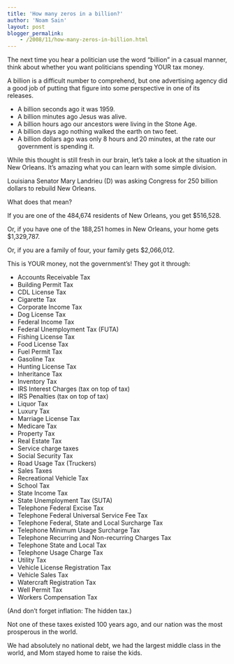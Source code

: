 ```yaml
---
title: 'How many zeros in a billion?'
author: 'Noam Sain'
layout: post
blogger_permalink:
    - /2008/11/how-many-zeros-in-billion.html
---
```


The next time you hear a politician use the word “billion” in a casual manner, think about whether you want politicians spending YOUR tax money.  
  
A billion is a difficult number to comprehend, but one advertising agency did a good job of putting that figure into some perspective in one of its releases.

- A billion seconds ago it was 1959.
- A billion minutes ago Jesus was alive.
- A billion hours ago our ancestors were living in the Stone Age.
- A billion days ago nothing walked the earth on two feet.
- A billion dollars ago was only 8 hours and 20 minutes, at the rate our government is spending it.

While this thought is still fresh in our brain, let’s take a look at the situation in New Orleans. It’s amazing what you can learn with some simple division.

Louisiana Senator Mary Landrieu (D) was asking Congress for 250 billion dollars to rebuild New Orleans.

What does that mean?

If you are one of the 484,674 residents of New Orleans, you get $516,528.

Or, if you have one of the 188,251 homes in New Orleans, your home gets $1,329,787.

Or, if you are a family of four, your family gets $2,066,012.

This is YOUR money, not the government’s! They got it through:

- Accounts Receivable Tax
- Building Permit Tax
- CDL License Tax
- Cigarette Tax
- Corporate Income Tax
- Dog License Tax
- Federal Income Tax
- Federal Unemployment Tax (FUTA)
- Fishing License Tax
- Food License Tax
- Fuel Permit Tax
- Gasoline Tax
- Hunting License Tax
- Inheritance Tax
- Inventory Tax
- IRS Interest Charges (tax on top of tax)
- IRS Penalties (tax on top of tax)
- Liquor Tax
- Luxury Tax
- Marriage License Tax
- Medicare Tax
- Property Tax
- Real Estate Tax
- Service charge taxes
- Social Security Tax
- Road Usage Tax (Truckers)
- Sales Taxes
- Recreational Vehicle Tax
- School Tax
- State Income Tax
- State Unemployment Tax (SUTA)
- Telephone Federal Excise Tax
- Telephone Federal Universal Service Fee Tax
- Telephone Federal, State and Local Surcharge Tax
- Telephone Minimum Usage Surcharge Tax
- Telephone Recurring and Non-recurring Charges Tax
- Telephone State and Local Tax
- Telephone Usage Charge Tax
- Utility Tax
- Vehicle License Registration Tax
- Vehicle Sales Tax
- Watercraft Registration Tax
- Well Permit Tax
- Workers Compensation Tax

(And don’t forget inflation: The hidden tax.)

Not one of these taxes existed 100 years ago, and our nation was the most prosperous in the world.

We had absolutely no national debt, we had the largest middle class in the world, and Mom stayed home to raise the kids.